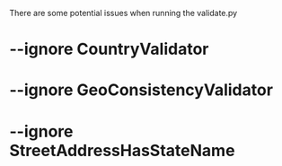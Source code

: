 There are some potential issues when running the validate.py

# --ignore CountryValidator

# --ignore GeoConsistencyValidator

# --ignore StreetAddressHasStateName
